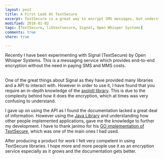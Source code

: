 ```yaml
---
layout: post
title: A First Look At TextSecure
excerpt: TextSecure is a great way to encrypt SMS messages, but understanding the cryptography...
modified: 2016-01-02
tags: [TextSecure, libtextsecure, Signal, Open Whisper Systems]
comments: true
share: true

---
```


Recently I have been experimenting with Signal (TextSecure) by Open Whisper Systems. This is a messaging service which provides end-to-end encryption  without the need in paying SMS and MMS costs. <br><br>

One of the great things about Signal as they have provided many libraries and a API to interact with. However in order to use it, I have found that you require an in-depth knowledge of the [axolotl library](https://github.com/WhisperSystems/libaxolotl-java). This is due to the complexity behind how it does the encryption, which at times was very confusing to understand.

I gave up on using the API as I found the documentation lacked a great deal of information. However using the [Java Library](https://github.com/AsamK/libtextsecure-java) and understanding how other people implemented applications, gave me the knowledge to further my development. I have to thank janimo for his [GO implementation of TextSecure](https://github.com/janimo/textsecure), which was one of the main ones I had used.

After producing a product for work I felt very competent in using TextSecure libraries. I hope more and more people use it as an encryption service especially as it grows and the documentation gets better. 